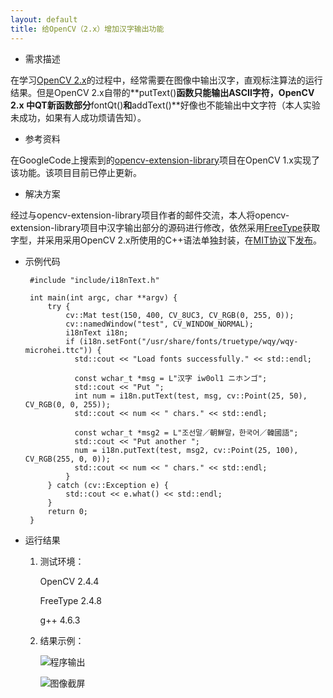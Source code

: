 ```yaml
---
layout: default
title: 给OpenCV（2.x）增加汉字输出功能
---
```

 - 需求描述

在学习[OpenCV 2.x][1]的过程中，经常需要在图像中输出汉字，直观标注算法的运行结果。但是OpenCV 2.x自带的**putText()**函数只能输出ASCII字符，OpenCV 2.x 中QT新函数部分**fontQt()**和**addText()**好像也不能输出中文字符（本人实验未成功，如果有人成功烦请告知）。

 - 参考资料

在GoogleCode上搜索到的[opencv-extension-library][2]项目在OpenCV 1.x实现了该功能。该项目目前已停止更新。

 - 解决方案

经过与opencv-extension-library项目作者的邮件交流，本人将opencv-extension-library项目中汉字输出部分的源码进行修改，依然采用[FreeType][3]获取字型，并采用采用OpenCV 2.x所使用的C++语法单独封装，在[MIT协议][4]下[发布][5]。

 - 示例代码

        #include "include/i18nText.h"
    
        int main(int argc, char **argv) {
            try {
                cv::Mat test(150, 400, CV_8UC3, CV_RGB(0, 255, 0));
                cv::namedWindow("test", CV_WINDOW_NORMAL);
                i18nText i18n;
                if (i18n.setFont("/usr/share/fonts/truetype/wqy/wqy-microhei.ttc")) {
                  std::cout << "Load fonts successfully." << std::endl;
            
                  const wchar_t *msg = L"汉字 iw0ol1 ニホンゴ";
                  std::cout << "Put ";
                  int num = i18n.putText(test, msg, cv::Point(25, 50), CV_RGB(0, 0, 255));
                  std::cout << num << " chars." << std::endl;
            
                  const wchar_t *msg2 = L"조선말／朝鮮말，한국어／韓國語";
                  std::cout << "Put another ";
                  num = i18n.putText(test, msg2, cv::Point(25, 100), CV_RGB(255, 0, 0));
                  std::cout << num << " chars." << std::endl;
                }
            } catch (cv::Exception e) {
                std::cout << e.what() << std::endl;
            }
            return 0;
        }

 - 运行结果

    1. 测试环境：

    	OpenCV 2.4.4

    	FreeType 2.4.8

    	g++ 4.6.3

    2. 结果示例：

    	![程序输出](../../../img/2014-07-01-a.png)

    	![图像截屏](../../../img/2014-07-01-b.png)


  [1]: http://opencv.org/ "OpenCV"
  [2]: https://code.google.com/p/opencv-extension-library/ "opencv-extension-library"
  [3]: http://www.freetype.org/ "FreeType"
  [4]: http://mit-license.org/ "MIT License"
  [5]: https://github.com/zhh-cui/i18nText "i18nText"

